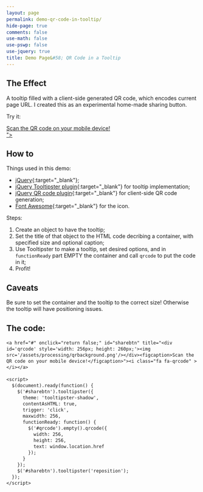 ```yaml
---
layout: page
permalink: demo-qr-code-in-tooltip/
hide-page: true
comments: false
use-math: false
use-pswp: false
use-jquery: true
title: Demo Page&#58; QR Code in a Tooltip
---
```

<!-- Activated scripts & CSS-->
<script type="text/javascript" src="/public/js/jquery.qrcode.min.js"></script>
<script type="text/javascript" src="/public/js/jquery.tooltipster.min.js"></script>
<link rel="stylesheet" href="{{ site.baseurl }}/public/css/font-awesome.css"/>
<link rel="stylesheet" href="{{ site.baseurl }}/public/css/tooltipster/tooltipster.css"/>
<link rel="stylesheet" href="{{ site.baseurl }}/public/css/tooltipster/tooltipster-shadow.css"/>

## The Effect

A tooltip filled with a client-side generated QR code, which encodes current page URL. I created this as an experimental home-made sharing button.

Try it: <a href="#" onclick="return false;" id="sharebtn" title="<div id='qrcode' style='width: 256px; height: 260px;'><img src='/assets/images/qrbackground.png'/></div><figcaption>Scan the QR code on your mobile device!</figcaption>"><i class="fa fa-qrcode fa-2x" ></i></a>

<script>
  $(document).ready(function() {
    $('#sharebtn').tooltipster({
      theme: 'tooltipster-shadow',
      contentAsHTML: true,
      trigger: 'click',
      maxwidth: 256,
      functionReady: function() {
        $('#qrcode').empty().qrcode({
          width: 256,
          height: 256,
          text: window.location.href
        });
      }
    });
    $('#sharebtn').tooltipster('reposition');
  });
</script>

## How to

Things used in this demo:

* [jQuery](https://jquery.com/){:target="_blank"};
* [jQuery Tooltipster plugin](http://iamceege.github.io/tooltipster/){:target="_blank"}
 for tooltip implementation;
* [jQuery QR code plugin](http://jeromeetienne.github.io/jquery-qrcode/){:target="_blank"} for client-side QR code generation;
* [Font Awesome](http://fontawesome.io/){:target="_blank"} for the icon.

Steps:

1. Create an object to have the tooltip;
2. Set the title of that object to the HTML code decribing a container, with specified size and optional caption;
3. Use Tooltipster to make a tooltip, set desired options, and in `functionReady` part EMPTY the container and call `qrcode` to put the code in it;
4. Profit!

## Caveats

Be sure to set the container and the tooltip to the correct size! Otherwise the tooltip will have positioning issues.

## The code:

	<a href="#" onclick="return false;" id="sharebtn" title="<div id='qrcode' style='width: 256px; height: 260px;'><img src='/assets/processing/qrbackground.png'/></div><figcaption>Scan the QR code on your mobile device!</figcaption>"><i class="fa fa-qrcode" ></i></a>

	<script>
	  $(document).ready(function() {
	    $('#sharebtn').tooltipster({
	      theme: 'tooltipster-shadow',
	      contentAsHTML: true,
	      trigger: 'click',
	      maxwidth: 256,
	      functionReady: function() {
	        $('#qrcode').empty().qrcode({
	          width: 256,
	          height: 256,
	          text: window.location.href
	        });
	      }
	    });
	    $('#sharebtn').tooltipster('reposition');
	  });
	</script>

